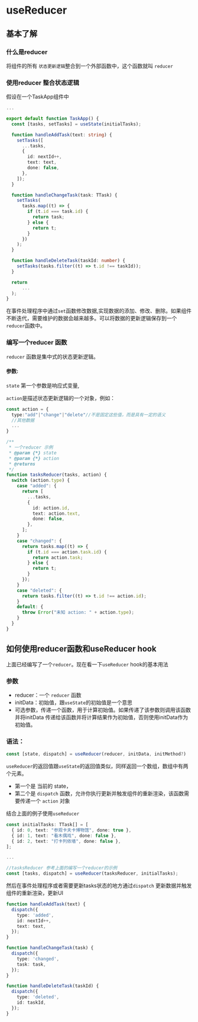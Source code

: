# useReducer



## 基本了解

### 什么是reducer

将组件的所有 `状态更新逻辑`整合到一个外部函数中，这个函数就叫 `reducer`



### 使用reducer 整合状态逻辑

假设在一个TaskApp组件中

```typescript
...

export default function TaskApp() {
  const [tasks, setTasks] = useState(initialTasks);

  function handleAddTask(text: string) {
    setTasks([
      ...tasks,
      {
        id: nextId++,
        text: text,
        done: false,
      },
    ]);
  }

  function handleChangeTask(task: TTask) {
    setTasks(
      tasks.map((t) => {
        if (t.id === task.id) {
          return task;
        } else {
          return t;
        }
      })
    );
  }

  function handleDeleteTask(taskId: number) {
    setTasks(tasks.filter((t) => t.id !== taskId));
  }

  return 
      ...
  );
}

```

在事件处理程序中通过`set`函数修改数据,实现数据的添加、修改、删除。如果组件不断迭代，需要维护的数据会越来越多。可以将数据的更新逻辑保存到一个 `reducer`函数中。

### 编写一个reducer 函数

`reducer` 函数是集中式的状态更新逻辑。

#### 参数:

`state` 第一个参数是响应式变量,

`action`是描述状态更新逻辑的一个对象，例如：

```typescript
const action = {
  type:"add"|"change"|"delete"//不是固定这些值，而是具有一定的语义
  //其他数据
  ...
}
```



```typescript
/**
 * 一个reducer 示例
 * @param {*} state 
 * @param {*} action 
 * @returns 
 */
function tasksReducer(tasks, action) {
  switch (action.type) {
    case "added": {
      return [
        ...tasks,
        {
          id: action.id,
          text: action.text,
          done: false,
        },
      ];
    }
    case "changed": {
      return tasks.map((t) => {
        if (t.id === action.task.id) {
          return action.task;
        } else {
          return t;
        }
      });
    }
    case "deleted": {
      return tasks.filter((t) => t.id !== action.id);
    }
    default: {
      throw Error("未知 action: " + action.type);
    }
  }
}

```



## 如何使用reducer函数和useReducer hook

上面已经编写了一个`reducer`。现在看一下`useReducer` hook的基本用法

### 参数

+ reducer：一个 `reducer` 函数
+ initData：初始值，跟`useState`的初始值是一个意思
+ 可选参数，传递一个函数，用于计算初始值。如果传递了该参数则调用该函数并将initData 传递给该函数并将计算结果作为初始值，否则使用initData作为初始值。

### 语法：

```typescript
const [state, dispatch] = useReducer(reducer, initData, initMethod?)
```

`useReducer`的返回值跟`useState`的返回值类似，同样返回一个数组，数组中有两个元素。

+ 第一个是 当前的 state，
+ 第二个是 `dispatch` 函数，允许你执行更新并触发组件的重新渲染，该函数需要传递一个 `action` 对象

结合上面的例子使用`useReducer`

```typescript
const initialTasks: TTask[] = [
  { id: 0, text: "参观卡夫卡博物馆", done: true },
  { id: 1, text: "看木偶戏", done: false },
  { id: 2, text: "打卡列侬墙", done: false },
];

...

//tasksReducer 参考上面的编写一个reducer的示例
const [tasks, dispatch] = useReducer(tasksReducer, initialTasks);
```

然后在事件处理程序或者需要更新tasks状态的地方通过`dispatch` 更新数据并触发组件的重新渲染，更新UI

```typescript
function handleAddTask(text) {
  dispatch({
    type: 'added',
    id: nextId++,
    text: text,
  });
}

function handleChangeTask(task) {
  dispatch({
    type: 'changed',
    task: task,
  });
}

function handleDeleteTask(taskId) {
  dispatch({
    type: 'deleted',
    id: taskId,
  });
}
```

